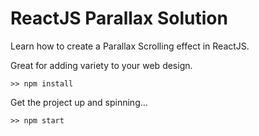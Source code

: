 # ReactJS Parallax Solution

Learn how to create a Parallax Scrolling effect in ReactJS.

Great for adding variety to your web design.

```
>> npm install
```

Get the project up and spinning...
```
>> npm start
```
